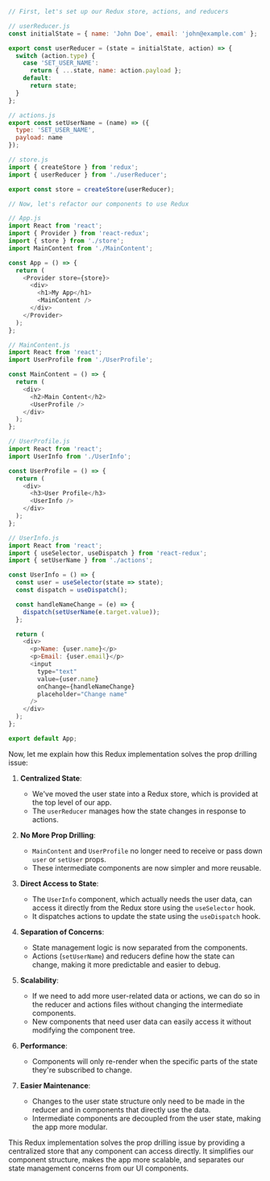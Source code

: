 ```javascript
// First, let's set up our Redux store, actions, and reducers

// userReducer.js
const initialState = { name: 'John Doe', email: 'john@example.com' };

export const userReducer = (state = initialState, action) => {
  switch (action.type) {
    case 'SET_USER_NAME':
      return { ...state, name: action.payload };
    default:
      return state;
  }
};

// actions.js
export const setUserName = (name) => ({
  type: 'SET_USER_NAME',
  payload: name
});

// store.js
import { createStore } from 'redux';
import { userReducer } from './userReducer';

export const store = createStore(userReducer);

// Now, let's refactor our components to use Redux

// App.js
import React from 'react';
import { Provider } from 'react-redux';
import { store } from './store';
import MainContent from './MainContent';

const App = () => {
  return (
    <Provider store={store}>
      <div>
        <h1>My App</h1>
        <MainContent />
      </div>
    </Provider>
  );
};

// MainContent.js
import React from 'react';
import UserProfile from './UserProfile';

const MainContent = () => {
  return (
    <div>
      <h2>Main Content</h2>
      <UserProfile />
    </div>
  );
};

// UserProfile.js
import React from 'react';
import UserInfo from './UserInfo';

const UserProfile = () => {
  return (
    <div>
      <h3>User Profile</h3>
      <UserInfo />
    </div>
  );
};

// UserInfo.js
import React from 'react';
import { useSelector, useDispatch } from 'react-redux';
import { setUserName } from './actions';

const UserInfo = () => {
  const user = useSelector(state => state);
  const dispatch = useDispatch();

  const handleNameChange = (e) => {
    dispatch(setUserName(e.target.value));
  };

  return (
    <div>
      <p>Name: {user.name}</p>
      <p>Email: {user.email}</p>
      <input 
        type="text" 
        value={user.name} 
        onChange={handleNameChange} 
        placeholder="Change name"
      />
    </div>
  );
};

export default App;

```

Now, let me explain how this Redux implementation solves the prop drilling issue:

1. **Centralized State**: 
   - We've moved the user state into a Redux store, which is provided at the top level of our app.
   - The `userReducer` manages how the state changes in response to actions.

2. **No More Prop Drilling**: 
   - `MainContent` and `UserProfile` no longer need to receive or pass down `user` or `setUser` props.
   - These intermediate components are now simpler and more reusable.

3. **Direct Access to State**: 
   - The `UserInfo` component, which actually needs the user data, can access it directly from the Redux store using the `useSelector` hook.
   - It dispatches actions to update the state using the `useDispatch` hook.

4. **Separation of Concerns**: 
   - State management logic is now separated from the components.
   - Actions (`setUserName`) and reducers define how the state can change, making it more predictable and easier to debug.

5. **Scalability**: 
   - If we need to add more user-related data or actions, we can do so in the reducer and actions files without changing the intermediate components.
   - New components that need user data can easily access it without modifying the component tree.

6. **Performance**: 
   - Components will only re-render when the specific parts of the state they're subscribed to change.

7. **Easier Maintenance**: 
   - Changes to the user state structure only need to be made in the reducer and in components that directly use the data.
   - Intermediate components are decoupled from the user state, making the app more modular.

This Redux implementation solves the prop drilling issue by providing a centralized store that any component can access directly. It simplifies our component structure, makes the app more scalable, and separates our state management concerns from our UI components.
